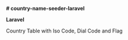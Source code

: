 <b># country-name-seeder-laravel</b>

<strong> Laravel </strong>

Country Table with Iso Code, Dial Code and Flag
